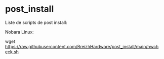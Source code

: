 # post_install


Liste de scripts de post install:

Nobara Linux: 

wget https://raw.githubusercontent.com/BreizhHardware/post_install/main/hwcheck.sh